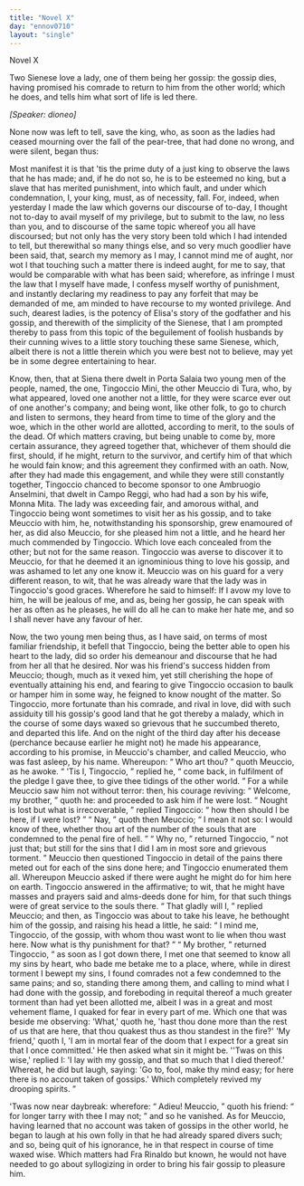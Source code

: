 ```yaml
---
title: "Novel X"
day: "ennov0710"
layout: "single"
---
```

<html>
 <head>
 </head>
 <body>
  <div id="nov0710" type="novella" who="dioneo">
   <head>
    Novel X
   </head>
   <argument>
    <p>
     <milestone id="p07100001"/>
     <!--(i)-->
     Two Sienese love a lady, one of them being
her gossip: the gossip dies, having promised his comrade to return to him from the other
world; which he does, and tells him what sort of life is led
there.
     <!--(/i)-->
    </p>
   </argument>
   <p>
    <i>
     [Speaker: dioneo]
    </i>
   </p>
   <div3 type="commentary" who="author">
    <p>
     <milestone id="p07100002"/>
     <!--(sc)-->
     None
     <!--(/sc)-->
     now was left to tell, save
	the king, who, as soon as the ladies had ceased mourning over the fall of the pear-tree,
	that had done no wrong, and were silent, began thus:
    </p>
   </div3>
   <div3 type="commentary" who="dioneo">
    <p>
     <milestone id="p07100003"/>
     Most manifest it is that
      'tis the prime duty of a just king to observe the laws that he has made; and, if he do not
      so, he is to be esteemed no king, but a slave that has merited punishment, into which
      fault, and under which condemnation, I, your king, must, as of necessity,
      fall.
     <milestone id="p07100004"/>
     For, indeed, when yesterday I made the law which governs our discourse of
      to-day, I thought not to-day to avail myself of my privilege, but to submit to the law, no
      less than you, and to discourse of the same topic whereof you all have discoursed;
     <milestone id="p07100005"/>
     but not only has the very story
      been told which I had intended to tell, but therewithal so many things else, and so very
      much goodlier have been said, that, search my memory as I may, I cannot mind me of aught,
      nor wot I that touching such a matter there is indeed aught, for me to say, that would be
      comparable with what has been said;
     <milestone id="p07100006"/>
     wherefore, as infringe I must the law that
      I myself have made, I confess myself worthy of punishment, and instantly declaring my
      readiness to pay any forfeit that may be demanded of me, am minded to have recourse to my
      wonted privilege.
     <milestone id="p07100007"/>
     And such, dearest ladies, is the potency of Elisa's story of
      the godfather and his gossip, and therewith of the simplicity of the Sienese, that I am
      prompted thereby to pass from this topic of the beguilement of foolish husbands by their
      cunning wives to a
     <pb n="170"/>
     little story touching these same Sienese, which, albeit there is not a little
      therein which you were best not to believe, may yet be in
      some degree entertaining to hear.
    </p>
   </div3>
   <p>
    <milestone id="p07100008"/>
    Know, then, that at Siena there dwelt in Porta
Salaia two young men of the people, named, the one, Tingoccio Mini, the other Meuccio di
Tura, who, by what appeared, loved one another not a little, for they were scarce ever out
of one another's company;
    <milestone id="p07100009"/>
    and being wont, like other folk, to go to church and
listen to sermons, they heard from time to time of the glory and the woe, which in the
other world are allotted, according to merit, to the souls of the dead.  Of which matters
craving, but being unable to come by, more certain assurance, they agreed together that,
whichever of them should die first, should, if he might, return to the survivor, and
certify him of that which he would fain know; and this agreement they confirmed with an
oath.
    <milestone id="p07100010"/>
    Now, after they had made this engagement, and while they were still
constantly together, Tingoccio chanced to become sponsor to one Ambruogio Anselmini, that
dwelt in Campo Reggi, who had had a son by his wife, Monna Mita.
    <milestone id="p07100011"/>
    The lady was
exceeding fair, and amorous withal, and Tingoccio being wont sometimes to visit her as his
gossip, and to take Meuccio with him, he,
notwithstanding his sponsorship, grew enamoured of her, as did also
Meuccio, for she pleased him not a little, and he heard her much commended by
Tingoccio.
    <milestone id="p07100012"/>
    Which love each concealed from the other; but not for the same
reason. Tingoccio was averse to discover it to Meuccio, for that he deemed it an
ignominious thing to love his gossip, and was ashamed to let any one know it. Meuccio was
on his guard for a very different reason, to wit, that he was already ware that the lady
was in Tingoccio's good graces.
    <milestone id="p07100013"/>
    Wherefore he said to himself: If I avow my love
to him, he will be jealous of me, and as, being her gossip, he can speak with her as
often as he pleases, he will do all he can to make her hate me, and so I shall never have
any favour of her.
   </p>
   <p>
    <milestone id="p07100014"/>
    Now, the two young men being thus, as I have said, on terms of
most familiar friendship, it befell that Tingoccio, being the better able to open his
heart to the lady, did so order his demeanour and discourse that he had from her all that
he desired. Nor was his friend's success hidden from Meuccio; though, much as it vexed
him, yet still cherishing the hope of eventually attaining his end, and
    <pb n="171"/>
    fearing to give Tingoccio occasion to baulk or hamper him in some way, he feigned
to know nought of the matter.
    <milestone id="p07100015"/>
    So Tingoccio, more fortunate than his comrade,
and rival in love, did with such assiduity till his gossip's good land that he got thereby
a malady, which in the course of some days waxed so grievous that he succumbed thereto,
and departed this life.
    <milestone id="p07100016"/>
    And on the night of the third day after his
decease (perchance because earlier he might not) he made his appearance,
according to his promise, in Meuccio's chamber, and called Meuccio, who was fast asleep,
by his name.
    <milestone id="p07100017"/>
    Whereupon:
    <q direct="unspecified">
     Who art thou?
    </q>
    quoth Meuccio, as he
awoke.
    <milestone id="p07100018"/>
    <q direct="unspecified">
     'Tis I, Tingoccio,
    </q>
    replied he,
    <q direct="unspecified">
     come back, in fulfilment of the
pledge I gave thee, to give thee tidings of the other world.
    </q>
    <milestone id="p07100019"/>
    For a while
Meuccio saw him not without terror: then, his courage reviving:
    <q direct="unspecified">
     Welcome, my
brother,
    </q>
    quoth he: and proceeded to ask him if he were lost.
    <milestone id="p07100020"/>
    <q direct="unspecified">
     Nought is
lost but what is irrecoverable,
    </q>
    replied Tingoccio:
    <q direct="unspecified">
     how then should I be here, if I
were lost?
    </q>
    <milestone id="p07100021"/>
    <q direct="unspecified">
     Nay,
    </q>
    quoth then Meuccio;
    <q direct="unspecified">
     I mean it not so: I would
know of thee, whether thou art of the number of the souls that are condemned to the penal
fire of hell.
    </q>
    <milestone id="p07100022"/>
    <q direct="unspecified">
     Why no,
    </q>
    returned Tingoccio,
    <q direct="unspecified">
     not just that; but
still for the sins that I did I am in most sore and grievous torment.
    </q>
    <milestone id="p07100023"/>
    Meuccio then questioned Tingoccio in detail of the pains there meted out for
each of the sins done here; and Tingoccio enumerated them all.  Whereupon Meuccio asked if
there were aught he might do for him
here on earth. Tingoccio answered in the affirmative; to wit, that he might have masses
and prayers said and alms-deeds done for him, for that such things were of great service
to the souls there.
    <q direct="unspecified">
     That gladly will I,
    </q>
    replied Meuccio;
    <milestone id="p07100024"/>
    and then, as
Tingoccio was about to take his leave, he bethought him of the gossip, and raising his
head a little, he said:
    <q direct="unspecified">
     I mind me, Tingoccio, of the gossip, with whom thou wast wont
to lie when thou wast here. Now what is thy punishment for that?
    </q>
    <milestone id="p07100025"/>
    <q direct="unspecified">
     My
brother,
    </q>
    returned Tingoccio,
    <q direct="unspecified">
     as soon as I got down there, I met one that seemed to
know all my sins by heart, who bade me betake me to a place, where, while in direst
torment I bewept my sins, I found comrades not a few condemned to the same pains; and so,
standing there among them, and calling to mind what I had done with the gossip, and
foreboding in
requital thereof a much greater torment than had yet been allotted me, albeit I was in a
great and most vehement flame, I quaked for
     <pb n="172"/>
     fear in every part of
me.
     <milestone id="p07100026"/>
     Which one that was beside me observing:
'What,' quoth he, 'hast thou done more than the rest of us that are here, that thou
quakest thus as thou standest in the fire?' 'My friend,' quoth I, 'I am in mortal fear of
the doom that I expect for a great sin that I once committed.'
     <milestone id="p07100027"/>
     He then asked
what sin it might be. ''Twas on this wise,' replied I: 'I lay with my gossip, and that so
much that I died thereof.'
     <milestone id="p07100028"/>
     Whereat, he did but laugh, saying: 'Go to, fool,
make thy mind easy; for here there is no account taken of gossips.' Which completely
revived my drooping spirits.
    </q>
   </p>
   <p>
    <milestone id="p07100029"/>
    'Twas now near daybreak: wherefore:
    <q direct="unspecified">
     Adieu! Meuccio,
    </q>
    quoth his friend:
    <q direct="unspecified">
     for
longer tarry with thee I may not;
    </q>
    and so he vanished.
    <milestone id="p07100030"/>
    As for Meuccio,
having learned that no account was taken of gossips in the other world, he began to laugh
at his own folly in that he had already spared divers such; and so, being quit of his
ignorance, he in that respect in course of time waxed wise.  Which matters had Fra Rinaldo
but known, he would not have
needed to go about syllogizing in order to bring his fair gossip to
pleasure him.
   </p>
  </div>
 </body>
</html>